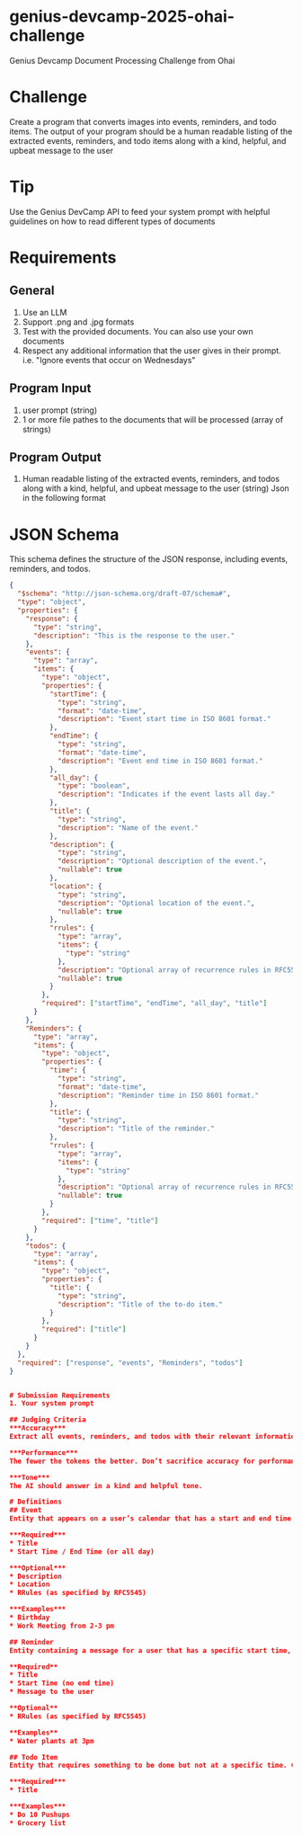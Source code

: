 # genius-devcamp-2025-ohai-challenge
Genius Devcamp Document Processing Challenge from Ohai

# Challenge
Create a program that converts images into events, reminders, and todo items. The output of your program should be a human readable listing of the extracted events, reminders, and todo items along with a kind, helpful, and upbeat message to the user 

# Tip
Use the Genius DevCamp API to feed your system prompt with helpful guidelines on how to read different types of documents

# Requirements
## General
1. Use an LLM
2. Support .png and .jpg formats
3. Test with the provided documents. You can also use your own documents
4. Respect any additional information that the user gives in their prompt. i.e. "Ignore events that occur on Wednesdays"

## Program Input
1. user prompt (string)
2. 1 or more file pathes to the documents that will be processed (array of strings)

## Program Output
1. Human readable listing of the extracted events, reminders, and todos along with a kind, helpful, and upbeat message to the user (string)
Json in the following format
# JSON Schema

This schema defines the structure of the JSON response, including events, reminders, and todos.

```json
{
  "$schema": "http://json-schema.org/draft-07/schema#",
  "type": "object",
  "properties": {
    "response": {
      "type": "string",
      "description": "This is the response to the user."
    },
    "events": {
      "type": "array",
      "items": {
        "type": "object",
        "properties": {
          "startTime": {
            "type": "string",
            "format": "date-time",
            "description": "Event start time in ISO 8601 format."
          },
          "endTime": {
            "type": "string",
            "format": "date-time",
            "description": "Event end time in ISO 8601 format."
          },
          "all_day": {
            "type": "boolean",
            "description": "Indicates if the event lasts all day."
          },
          "title": {
            "type": "string",
            "description": "Name of the event."
          },
          "description": {
            "type": "string",
            "description": "Optional description of the event.",
            "nullable": true
          },
          "location": {
            "type": "string",
            "description": "Optional location of the event.",
            "nullable": true
          },
          "rrules": {
            "type": "array",
            "items": {
              "type": "string"
            },
            "description": "Optional array of recurrence rules in RFC5545 format.",
            "nullable": true
          }
        },
        "required": ["startTime", "endTime", "all_day", "title"]
      }
    },
    "Reminders": {
      "type": "array",
      "items": {
        "type": "object",
        "properties": {
          "time": {
            "type": "string",
            "format": "date-time",
            "description": "Reminder time in ISO 8601 format."
          },
          "title": {
            "type": "string",
            "description": "Title of the reminder."
          },
          "rrules": {
            "type": "array",
            "items": {
              "type": "string"
            },
            "description": "Optional array of recurrence rules in RFC5545 format.",
            "nullable": true
          }
        },
        "required": ["time", "title"]
      }
    },
    "todos": {
      "type": "array",
      "items": {
        "type": "object",
        "properties": {
          "title": {
            "type": "string",
            "description": "Title of the to-do item."
          }
        },
        "required": ["title"]
      }
    }
  },
  "required": ["response", "events", "Reminders", "todos"]
}


# Submission Requirements
1. Your system prompt

## Judging Criteria
***Accuracy***
Extract all events, reminders, and todos with their relevant information.  This is the most important objective 

***Performance***
The fewer the tokens the better. Don’t sacrifice accuracy for performance!  We will use [this](https://platform.openai.com/tokenizer) counter  

***Tone***
The AI should answer in a kind and helpful tone. 

# Definitions
## Event
Entity that appears on a user’s calendar that has a start and end time, or is taking place all day. Can reoccur.  If the entity in the document specifically mentions a calendar but no end time is provided, assume 1 hour duration.

***Required***
* Title
* Start Time / End Time (or all day)

***Optional***
* Description
* Location
* RRules (as specified by RFC5545)

***Examples***
* Birthday
* Work Meeting from 2-3 pm

## Reminder
Entity containing a message for a user that has a specific start time, but not end time and not all day. Can reoccur.

**Required**
* Title
* Start Time (no end time)
* Message to the user

**Optional**
* RRules (as specified by RFC5545)

**Examples**
* Water plants at 3pm

## Todo Item
Entity that requires something to be done but not at a specific time. Cannot reoccur

***Required***
* Title

***Examples***
* Do 10 Pushups
* Grocery list
